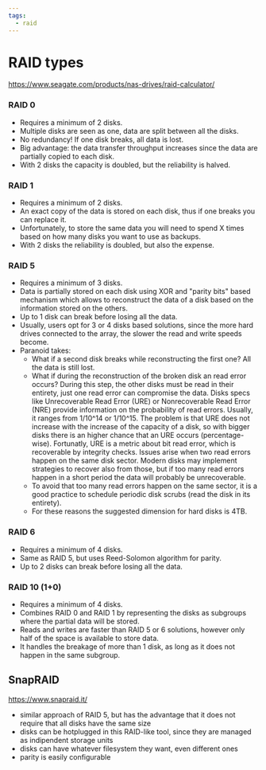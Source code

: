 ```yaml
---
tags:
  - raid
---
```


# RAID types

https://www.seagate.com/products/nas-drives/raid-calculator/

### RAID 0
- Requires a minimum of 2 disks.
- Multiple disks are seen as one, data are split between all the disks.
- No redundancy! If one disk breaks, all data is lost.
- Big advantage: the data transfer throughput increases since the data are partially copied to each disk.
- With 2 disks the capacity is doubled, but the reliability is halved.

### RAID 1
- Requires a minimum of 2 disks.
- An exact copy of the data is stored on each disk, thus if one breaks you can replace it.
- Unfortunately, to store the same data you will need to spend X times based on how many disks you want to use as backups.
- With 2 disks the reliability is doubled, but also the expense.

### RAID 5
- Requires a minimum of 3 disks.
- Data is partially stored on each disk using XOR and "parity bits" based mechanism which allows to reconstruct the data of a disk based on the information stored on the others.
- Up to 1 disk can break before losing all the data.
- Usually, users opt for 3 or 4 disks based solutions, since the more hard drives connected to the array, the slower the read and write speeds become.
- Paranoid takes:
    - What if a second disk breaks while reconstructing the first one? All the data is still lost.
    - What if during the reconstruction of the broken disk an read error occurs? During this step, the other disks must be read in their entirety, just one read error can compromise the data. Disks specs like Unrecoverable Read Error (URE) or Nonrecoverable Read Error (NRE) provide information on the probability of read errors. Usually, it ranges from 1/10^14 or 1/10^15. The problem is that URE does not increase with the increase of the capacity of a disk, so with bigger disks there is an higher chance that an URE occurs (percentage-wise). Fortunatly, URE is a metric about bit read error, which is recoverable by integrity checks. Issues arise when two read errors happen on the same disk sector. Modern disks may implement strategies to recover also from those, but if too many read errors happen in a short period the data will probably be unrecoverable.
    - To avoid that too many read errors happen on the same sector, it is a good practice to schedule periodic disk scrubs (read the disk in its entirety).
    - For these reasons the suggested dimension for hard disks is 4TB.

### RAID 6
- Requires a minimum of 4 disks.
- Same as RAID 5, but uses Reed-Solomon algorithm for parity.
- Up to 2 disks can break before losing all the data.

### RAID 10 (1+0)
- Requires a minimum of 4 disks.
- Combines RAID 0 and RAID 1 by representing the disks as subgroups where the partial data will be stored.
- Reads and writes are faster than RAID 5 or 6 solutions, however only half of the space is available to store data.
- It handles the breakage of more than 1 disk, as long as it does not happen in the same subgroup.

## SnapRAID

https://www.snapraid.it/

- similar approach of RAID 5, but has the advantage that it does not require that all disks have the same size
- disks can be hotplugged in this RAID-like tool, since they are managed as indipendent storage units
- disks can have whatever filesystem they want, even different ones
- parity is easily configurable

